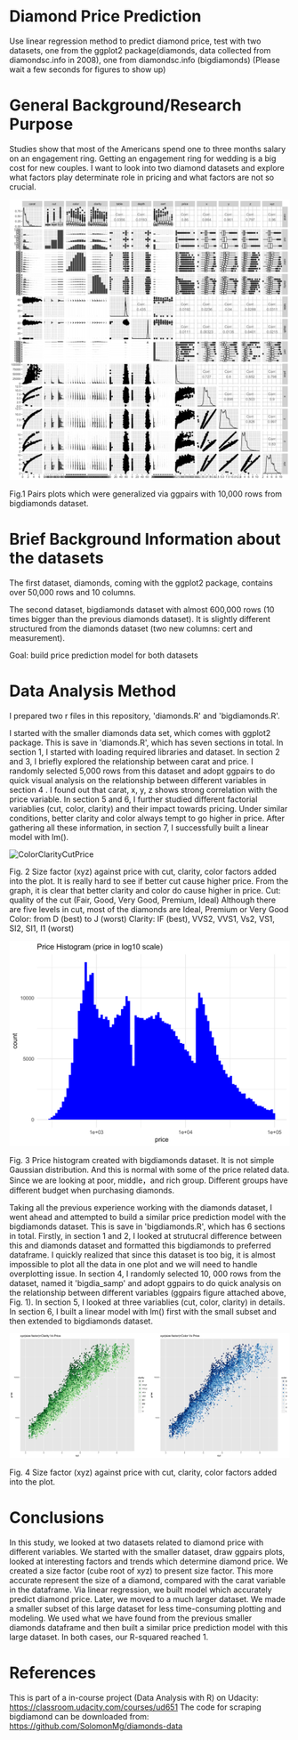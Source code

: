 # Diamond Price Prediction

Use linear regression method to predict diamond price, test with two datasets, one from the ggplot2 package(diamonds, data collected from diamondsc.info in 2008), one from diamondsc.info (bigdiamonds)
(Please wait a few seconds for figures to show up)

# General Background/Research Purpose

Studies show that most of the Americans spend one to three months salary on an engagement ring. Getting an engagement ring for wedding is a big cost for new couples. I want to look into two diamond datasets and explore what factors play determinate role in pricing and what factors are not so crucial.

![ggpairs_Bigdia](doc/ggparis_Bigdia.png?raw=true "ggparis_Bigdia")

Fig.1 Pairs plots which were generalized via ggpairs with 10,000 rows from bigdiamonds dataset.

# Brief Background Information about the datasets

The first dataset, diamonds, coming with the ggplot2 package, contains over 50,000 rows and 10 columns. 

The second dataset, bigdiamonds dataset with almost 600,000 rows (10 times bigger than the previous diamonds dataset). It is slightly different structured from the diamonds dataset (two new columns: cert and measurement).

Goal: build price prediction model for both datasets

# Data Analysis Method

I prepared two r files in this repository, 'diamonds.R' and 'bigdiamonds.R'.

I started with the smaller diamonds data set, which comes with ggplot2 package. This is save in 'diamonds.R', which has seven sections in total. In section 1, I started with loading required libraries and dataset. In section 2 and 3, I briefly explored the relationship between carat and price. I randomly selected 5,000 rows from this dataset and adopt ggpairs to do quick visual analysis on the relationship between different variables in section 4 . I found out that carat, x, y, z shows strong correlation with the price variable. In section 5 and 6, I further studied different factorial variablies (cut, color, clarity) and their impact towards pricing. Under similar conditions, better clarity and color always tempt to go higher in price. After gathering all these information, in section 7, I successfully built a linear model with lm().

![ColorClarityCutPrice](doc/ColorClarityCutPrice.png?raw=true "ColorClarityCutPrice")

Fig. 2 Size factor (xyz) against price with cut, clarity, color factors added into the plot. It is really hard to see if better cut cause higher price. From the graph, it is clear that better clarity and color do cause higher in price.
Cut: quality of the cut (Fair, Good, Very Good, Premium, Ideal) Although there are five levels in cut, most of the diamonds are Ideal, Premium or Very Good
Color: from D (best) to J (worst)
Clarity: IF (best), VVS2, VVS1, Vs2, VS1, SI2, SI1, I1 (worst)

![PriceHist](doc/PriceHist.png?raw=true "PriceHist")

Fig. 3 Price histogram created with bigdiamonds dataset. It is not simple Gaussian distribution. And this is normal with some of the price related data. Since we are looking at poor, middle，and rich group. Different groups have different budget when purchasing diamonds.

Taking all the previous experience working with the diamonds dataset, I went ahead and attempted to build a similar price prediction model with the bigdiamonds dataset. This is save in 'bigdiamonds.R', which has 6 sections in total. Firstly, in section 1 and 2, I looked at strutucral difference between this and diamonds dataset and formatted this bigdiamonds to preferred dataframe. I quickly realized that since this dataset is too big, it is almost impossible to plot all the data in one plot and we will need to handle overplotting issue. In section 4, I randomly selected 10, 000 rows from the dataset, named it 'bigdia_samp' and adopt ggpairs to do quick analysis on the relationship between different variables (ggpairs figure attached above, Fig. 1). In section 5, I looked at three variablies (cut, color, clarity) in details. In section 6, I built a linear model with lm() first with the small subset and then extended to bigdiamonds dataset.

![ColorClarityPrice](doc/ColorClarityPrice.png?raw=true "ColorClarityPrice")

Fig. 4 Size factor (xyz) against price with cut, clarity, color factors added into the plot.

# Conclusions

In this study, we looked at two datasets related to diamond price with different variables. We started with the smaller dataset, draw ggpairs plots, looked at interesting factors and trends which determine diamond price. We created a size factor (cube root of x*y*z) to present size factor. This more accurate represent the size of a diamond, compared with the carat variable in the dataframe. Via linear regression, we built model which accurately predict diamond price. Later, we moved to a much larger dataset. We made a smaller subset of this large dataset for less time-consuming plotting and modeling. We used what we have found from the previous smaller diamonds dataframe and then built a similar price prediction model with this large dataset. In both cases, our R-squared reached 1.

# References

This is part of a in-course project (Data Analysis with R) on Udacity: https://classroom.udacity.com/courses/ud651
The code for scraping bigdiamond can be downloaded from: https://github.com/SolomonMg/diamonds-data

